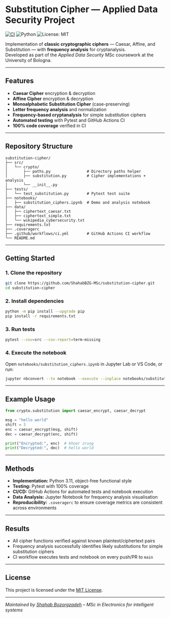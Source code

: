 # Substitution Cipher — Applied Data Security Project

[![CI](https://github.com/ShahabBZG-MSc/substitution-cipher/actions/workflows/ci.yml/badge.svg?branch=main)](https://github.com/ShahabBZG-MSc/substitution-cipher/actions/workflows/ci.yml)
![Python](https://img.shields.io/badge/python-3.9%20%7C%203.10%20%7C%203.11-blue)
![License: MIT](https://img.shields.io/badge/License-MIT-green.svg)

Implementation of **classic cryptographic ciphers** — Caesar, Affine, and Substitution — with **frequency analysis** for cryptanalysis.  
Developed as part of the *Applied Data Security* MSc coursework at the University of Bologna.

---

##  Features
- **Caesar Cipher** encryption & decryption
- **Affine Cipher** encryption & decryption
- **Monoalphabetic Substitution Cipher** (case-preserving)
- **Letter frequency analysis** and normalization
- **Frequency-based cryptanalysis** for simple substitution ciphers
- **Automated testing** with Pytest and GitHub Actions CI
- **100% code coverage** verified in CI

---

##  Repository Structure
```
substitution-cipher/
├── src/
│   └── crypto/
│       ├── paths.py                # Directory paths helper
│       ├── substitution.py         # Cipher implementations + analysis
│       └── __init__.py
├── tests/
│   └── test_substitution.py        # Pytest test suite
├── notebooks/
│   ├── substitution_ciphers.ipynb  # Demo and analysis notebook
├── data/
│   ├── ciphertext_caesar.txt
│   ├── ciphertext_simple.txt
│   └── wikipedia_cybersecurity.txt
├── requirements.txt
├── .coveragerc
├── .github/workflows/ci.yml        # GitHub Actions CI workflow
└── README.md
```

---

##  Getting Started

### 1. Clone the repository
```bash
git clone https://github.com/ShahabBZG-MSc/substitution-cipher.git
cd substitution-cipher
```

### 2. Install dependencies
```bash
python -m pip install --upgrade pip
pip install -r requirements.txt
```

### 3. Run tests
```bash
pytest --cov=src --cov-report=term-missing
```

### 4. Execute the notebook
Open `notebooks/substitution_ciphers.ipynb` in Jupyter Lab or VS Code, or run:
```bash
jupyter nbconvert --to notebook --execute --inplace notebooks/substitution_ciphers.ipynb
```

---

##  Example Usage
```python
from crypto.substitution import caesar_encrypt, caesar_decrypt

msg = "hello world"
shift = 3
enc = caesar_encrypt(msg, shift)
dec = caesar_decrypt(enc, shift)

print("Encrypted:", enc)  # khoor zruog
print("Decrypted:", dec)  # hello world
```

---

##  Methods
- **Implementation:** Python 3.11, object-free functional style
- **Testing:** Pytest with 100% coverage
- **CI/CD:** GitHub Actions for automated tests and notebook execution
- **Data Analysis:** Jupyter Notebook for frequency analysis visualisation
- **Reproducibility:** `.coveragerc` to ensure coverage metrics are consistent across environments

---

##  Results
- All cipher functions verified against known plaintext/ciphertext pairs
- Frequency analysis successfully identifies likely substitutions for simple substitution ciphers
- CI workflow executes tests and notebook on every push/PR to `main`

---

##  License
This project is licensed under the [MIT License](LICENSE).

---

*Maintained by [Shahab Bozorgzadeh](https://github.com/Shahubzg) – MSc in Electronics for intelligent systems*
